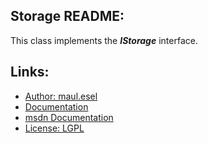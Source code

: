## Storage README:
This class implements the ***IStorage*** interface.

## Links:
* [Author: maul.esel](https://github.com/maul-esel)
* [Documentation](http://maul-esel.github.com/COM-Classes/master/Storage)
* [msdn Documentation](http://msdn.microsoft.com/en-us/library/windows/desktop/aa380015%28v=vs.85%29.aspx)
* [License: LGPL](http://www.gnu.org/licenses/lgpl-2.1.txt)